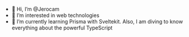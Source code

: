 - 👋 Hi, I’m @Jerocam
- 👀 I’m interested in web technologies
- 🌱 I’m currently learning Prisma with Sveltekit. Also, I am diving to know everything about the powerful TypeScript
<!---
Jerocam/Jerocam is a ✨ special ✨ repository because its `README.md` (this file) appears on your GitHub profile.
You can click the Preview link to take a look at your changes.
--->
